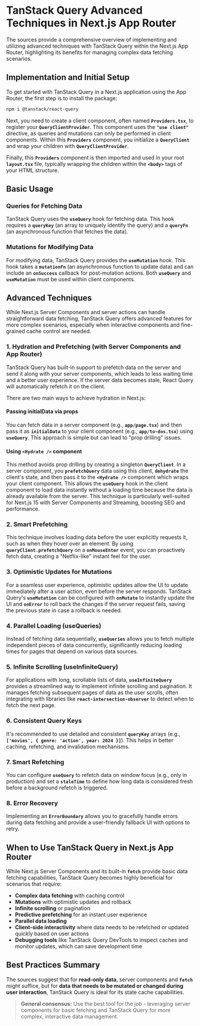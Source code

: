 # TanStack Query Advanced Techniques in Next.js App Router

The sources provide a comprehensive overview of implementing and utilizing advanced techniques with TanStack Query within the Next.js App Router, highlighting its benefits for managing complex data fetching scenarios.

## Implementation and Initial Setup

To get started with TanStack Query in a Next.js application using the App Router, the first step is to install the package:

```bash
npm i @tanstack/react-query
```

Next, you need to create a client component, often named **`Providers.tsx`**, to register your **`QueryClientProvider`**. This component uses the **`"use client"`** directive, as queries and mutations can only be performed in client components. Within this **`Providers`** component, you initialize a **`QueryClient`** and wrap your children with **`QueryClientProvider`**.

Finally, this **`Providers`** component is then imported and used in your root **`layout.tsx`** file, typically wrapping the children within the **`<body>`** tags of your HTML structure.

## Basic Usage

### Queries for Fetching Data
TanStack Query uses the **`useQuery`** hook for fetching data. This hook requires a **`queryKey`** (an array to uniquely identify the query) and a **`queryFn`** (an asynchronous function that fetches the data).

### Mutations for Modifying Data
For modifying data, TanStack Query provides the **`useMutation`** hook. This hook takes a **`mutationFn`** (an asynchronous function to update data) and can include an **`onSuccess`** callback for post-mutation actions. Both **`useQuery`** and **`useMutation`** must be used within client components.

## Advanced Techniques

While Next.js Server Components and server actions can handle straightforward data fetching, TanStack Query offers advanced features for more complex scenarios, especially when interactive components and fine-grained cache control are needed.

### 1. Hydration and Prefetching (with Server Components and App Router)

TanStack Query has built-in support to prefetch data on the server and send it along with your server components, which leads to less waiting time and a better user experience. If the server data becomes stale, React Query will automatically refetch it on the client.

There are two main ways to achieve hydration in Next.js:

#### Passing initialData via props
You can fetch data in a server component (e.g., **`app/page.tsx`**) and then pass it as **`initialData`** to your client component (e.g., **`app/to-dos.tsx`**) using **`useQuery`**. This approach is simple but can lead to "prop drilling" issues.

#### Using `<Hydrate />` component
This method avoids prop drilling by creating a singleton **`QueryClient`**. In a server component, you **`prefetchQuery`** data using this client, **`dehydrate`** the client's state, and then pass it to the **`<Hydrate />`** component which wraps your client component. This allows the **`useQuery`** hook in the client component to load data instantly without a loading time because the data is already available from the server. This technique is particularly well-suited for Next.js 15 with Server Components and Streaming, boosting SEO and performance.

### 2. Smart Prefetching

This technique involves loading data before the user explicitly requests it, such as when they hover over an element. By using **`queryClient.prefetchQuery`** on a **`onMouseEnter`** event, you can proactively fetch data, creating a "Netflix-like" instant feel for the user.

### 3. Optimistic Updates for Mutations

For a seamless user experience, optimistic updates allow the UI to update immediately after a user action, even before the server responds. TanStack Query's **`useMutation`** can be configured with **`onMutate`** to instantly update the UI and **`onError`** to roll back the changes if the server request fails, saving the previous state in case a rollback is needed.

### 4. Parallel Loading (useQueries)

Instead of fetching data sequentially, **`useQueries`** allows you to fetch multiple independent pieces of data concurrently, significantly reducing loading times for pages that depend on various data sources.

### 5. Infinite Scrolling (useInfiniteQuery)

For applications with long, scrollable lists of data, **`useInfiniteQuery`** provides a streamlined way to implement infinite scrolling and pagination. It manages fetching subsequent pages of data as the user scrolls, often integrating with libraries like **`react-intersection-observer`** to detect when to fetch the next page.

### 6. Consistent Query Keys

It's recommended to use detailed and consistent **`queryKey`** arrays (e.g., **`['movies', { genre: 'action', year: 2024 }]`**). This helps in better caching, refetching, and invalidation mechanisms.

### 7. Smart Refetching

You can configure **`useQuery`** to refetch data on window focus (e.g., only in production) and set a **`staleTime`** to define how long data is considered fresh before a background refetch is triggered.

### 8. Error Recovery

Implementing an **`ErrorBoundary`** allows you to gracefully handle errors during data fetching and provide a user-friendly fallback UI with options to retry.

## When to Use TanStack Query in Next.js App Router

While Next.js Server Components and its built-in **`fetch`** provide basic data fetching capabilities, TanStack Query becomes highly beneficial for scenarios that require:

- **Complex data fetching** with caching control
- **Mutations** with optimistic updates and rollback
- **Infinite scrolling** or pagination
- **Predictive prefetching** for an instant user experience
- **Parallel data loading**
- **Client-side interactivity** where data needs to be refetched or updated quickly based on user actions
- **Debugging tools** like TanStack Query DevTools to inspect caches and monitor updates, which can save development time

## Best Practices Summary

The sources suggest that for **read-only data**, server components and **`fetch`** might suffice, but for **data that needs to be mutated or changed during user interaction**, TanStack Query is ideal for its state cache capabilities. 

> **General consensus:** Use the best tool for the job - leveraging server components for basic fetching and TanStack Query for more complex, interactive data management.